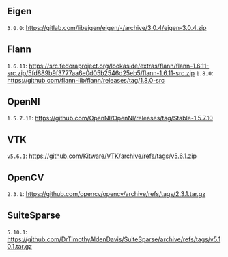 ## Eigen

`3.0.0`: https://gitlab.com/libeigen/eigen/-/archive/3.0.4/eigen-3.0.4.zip

## Flann

`1.6.11`: https://src.fedoraproject.org/lookaside/extras/flann/flann-1.6.11-src.zip/5fd889b9f3777aa6e0d05b2546d25eb5/flann-1.6.11-src.zip
`1.8.0`: https://github.com/flann-lib/flann/releases/tag/1.8.0-src

## OpenNI

`1.5.7.10`: https://github.com/OpenNI/OpenNI/releases/tag/Stable-1.5.7.10

## VTK

`v5.6.1`: https://github.com/Kitware/VTK/archive/refs/tags/v5.6.1.zip

## OpenCV

`2.3.1`: https://github.com/opencv/opencv/archive/refs/tags/2.3.1.tar.gz

## SuiteSparse

`5.10.1`: https://github.com/DrTimothyAldenDavis/SuiteSparse/archive/refs/tags/v5.10.1.tar.gz
